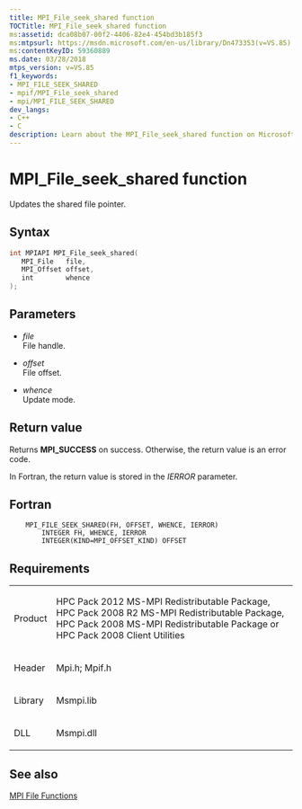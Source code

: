 ```yaml
---
title: MPI_File_seek_shared function
TOCTitle: MPI_File_seek_shared function
ms:assetid: dca08b07-00f2-4406-82e4-454bd3b185f3
ms:mtpsurl: https://msdn.microsoft.com/en-us/library/Dn473353(v=VS.85)
ms:contentKeyID: 59360889
ms.date: 03/28/2018
mtps_version: v=VS.85
f1_keywords:
- MPI_FILE_SEEK_SHARED
- mpif/MPI_File_seek_shared
- mpi/MPI_FILE_SEEK_SHARED
dev_langs:
- C++
- C
description: Learn about the MPI_File_seek_shared function on Microsoft's official site. Understand its syntax, parameters, return values, and related requirements.
---
```


# MPI\_File\_seek\_shared function

Updates the shared file pointer.

## Syntax

``` c++
int MPIAPI MPI_File_seek_shared(
   MPI_File   file,
   MPI_Offset offset,
   int        whence
);
```

## Parameters

  - *file*  
    File handle.

  - *offset*  
    File offset.

  - *whence*  
    Update mode.

## Return value

Returns **MPI\_SUCCESS** on success. Otherwise, the return value is an error code.

In Fortran, the return value is stored in the *IERROR* parameter.

## Fortran

``` FORTRAN
    MPI_FILE_SEEK_SHARED(FH, OFFSET, WHENCE, IERROR)
        INTEGER FH, WHENCE, IERROR
        INTEGER(KIND=MPI_OFFSET_KIND) OFFSET
```

## Requirements

<table>
<colgroup>
<col/>
<col/>
</colgroup>
<tbody>
<tr class="odd">
<td><p>Product</p></td>
<td><p>HPC Pack 2012 MS-MPI Redistributable Package, HPC Pack 2008 R2 MS-MPI Redistributable Package, HPC Pack 2008 MS-MPI Redistributable Package or HPC Pack 2008 Client Utilities</p></td>
</tr>
<tr class="even">
<td><p>Header</p></td>
<td>Mpi.h;
Mpif.h</td>
</tr>
<tr class="odd">
<td><p>Library</p></td>
<td>Msmpi.lib</td>
</tr>
<tr class="even">
<td><p>DLL</p></td>
<td>Msmpi.dll</td>
</tr>
</tbody>
</table>


## See also

[MPI File Functions](mpi-file-functions.md)

